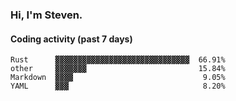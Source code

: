 ### Hi, I'm Steven.

#### Coding activity (past 7 days)
```
Rust      ▓▓▓▓▓▓▓▓▓▓▓▓▓▓▓▓▓▓▓▓▓▓▓▓▓▓▓▓▓▓  66.91%
other     ▓▓▓▓▓▓▓                         15.84%
Markdown  ▓▓▓▓                             9.05%
YAML      ▓▓▓                              8.20%
```
